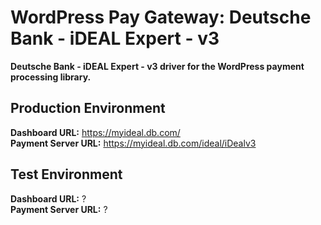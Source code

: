 # WordPress Pay Gateway: Deutsche Bank - iDEAL Expert - v3

**Deutsche Bank - iDEAL Expert - v3 driver for the WordPress payment processing library.**

## Production Environment

**Dashboard URL:** https://myideal.db.com/  
**Payment Server URL:** https://myideal.db.com/ideal/iDealv3  

## Test Environment

**Dashboard URL:** ?  
**Payment Server URL:** ?  
